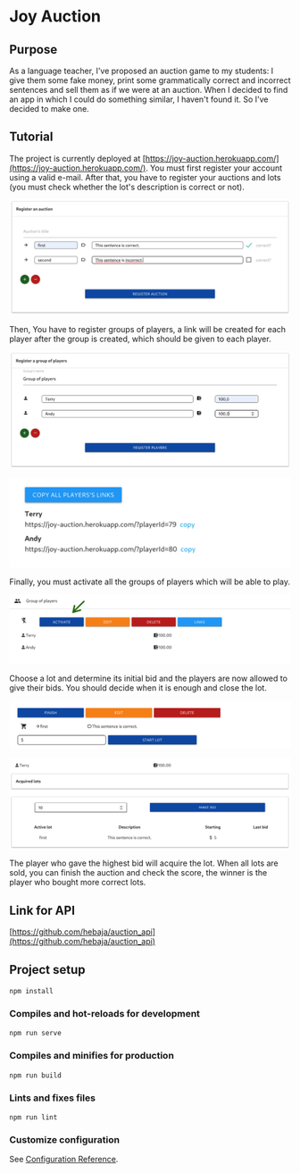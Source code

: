 # Joy Auction

## Purpose
As a language teacher, I've proposed an auction game to my students: I give them some fake money, print some grammatically correct and incorrect sentences and sell them as if we were at an auction. When I decided to find an app in which I could do something similar, I haven't found it. So I've decided to make one.

## Tutorial
The project is currently deployed at [https://joy-auction.herokuapp.com/](https://joy-auction.herokuapp.com/). You must first register your account using a valid e-mail. After that, you have to register your auctions and lots (you must check whether the lot's description is correct or not).

![Registering an auction](https://github.com/hebaja/auction/blob/master/src/assets/auction_images/register_auction.png)

Then, You have to register groups of players, a link will be created for each player after the group is created, which should be given to each player.

![Registering a group of players](https://github.com/hebaja/auction/blob/master/src/assets/auction_images/register_group.png)

![Links for players](https://github.com/hebaja/auction/blob/master/src/assets/auction_images/links.png)

Finally, you must activate all the groups of players which will be able to play. 

![Activating a group](https://github.com/hebaja/auction/blob/master/src/assets/auction_images/group.png)

Choose a lot and determine its initial bid and the players are now allowed to give their bids. You should decide when it is enough and close the lot.

![Initial bid](https://github.com/hebaja/auction/blob/master/src/assets/auction_images/initial_bid.png)

![player's control](https://github.com/hebaja/auction/blob/master/src/assets/auction_images/player.png)

The player who gave the highest bid will acquire the lot. When all lots are sold, you can finish the auction and check the score, the winner is the player who bought more correct lots.

## Link for API
[https://github.com/hebaja/auction_api](https://github.com/hebaja/auction_api)

## Project setup
```
npm install
```

### Compiles and hot-reloads for development
```
npm run serve
```

### Compiles and minifies for production
```
npm run build
```

### Lints and fixes files
```
npm run lint
```

### Customize configuration
See [Configuration Reference](https://cli.vuejs.org/config/).